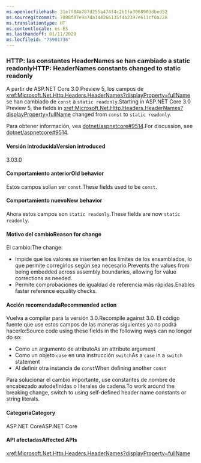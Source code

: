 ```yaml
---
ms.openlocfilehash: 31e7f84a787d255a474f4c2b1fa3068903dbed52
ms.sourcegitcommit: 7088f87e9a7da144266135f4b2397e611cf0a228
ms.translationtype: HT
ms.contentlocale: es-ES
ms.lasthandoff: 01/11/2020
ms.locfileid: "75901736"
---
```

### <a name="http-headernames-constants-changed-to-static-readonly"></a><span data-ttu-id="b4303-101">HTTP: las constantes HeaderNames se han cambiado a static readonly</span><span class="sxs-lookup"><span data-stu-id="b4303-101">HTTP: HeaderNames constants changed to static readonly</span></span>

<span data-ttu-id="b4303-102">A partir de ASP.NET Core 3.0 Preview 5, los campos de <xref:Microsoft.Net.Http.Headers.HeaderNames?displayProperty=fullName> se han cambiado de `const` a `static readonly`.</span><span class="sxs-lookup"><span data-stu-id="b4303-102">Starting in ASP.NET Core 3.0 Preview 5, the fields in <xref:Microsoft.Net.Http.Headers.HeaderNames?displayProperty=fullName> changed from `const` to `static readonly`.</span></span>

<span data-ttu-id="b4303-103">Para obtener información, vea [dotnet/aspnetcore#9514](https://github.com/dotnet/aspnetcore/issues/9514).</span><span class="sxs-lookup"><span data-stu-id="b4303-103">For discussion, see [dotnet/aspnetcore#9514](https://github.com/dotnet/aspnetcore/issues/9514).</span></span>

#### <a name="version-introduced"></a><span data-ttu-id="b4303-104">Versión introducida</span><span class="sxs-lookup"><span data-stu-id="b4303-104">Version introduced</span></span>

<span data-ttu-id="b4303-105">3.0</span><span class="sxs-lookup"><span data-stu-id="b4303-105">3.0</span></span>

#### <a name="old-behavior"></a><span data-ttu-id="b4303-106">Comportamiento anterior</span><span class="sxs-lookup"><span data-stu-id="b4303-106">Old behavior</span></span>

<span data-ttu-id="b4303-107">Estos campos solían ser `const`.</span><span class="sxs-lookup"><span data-stu-id="b4303-107">These fields used to be `const`.</span></span>

#### <a name="new-behavior"></a><span data-ttu-id="b4303-108">Comportamiento nuevo</span><span class="sxs-lookup"><span data-stu-id="b4303-108">New behavior</span></span>

<span data-ttu-id="b4303-109">Ahora estos campos son `static readonly`.</span><span class="sxs-lookup"><span data-stu-id="b4303-109">These fields are now `static readonly`.</span></span>

#### <a name="reason-for-change"></a><span data-ttu-id="b4303-110">Motivo del cambio</span><span class="sxs-lookup"><span data-stu-id="b4303-110">Reason for change</span></span>

<span data-ttu-id="b4303-111">El cambio:</span><span class="sxs-lookup"><span data-stu-id="b4303-111">The change:</span></span>

* <span data-ttu-id="b4303-112">Impide que los valores se inserten en los límites de los ensamblados, lo que permite corregirlos según sea necesario.</span><span class="sxs-lookup"><span data-stu-id="b4303-112">Prevents the values from being embedded across assembly boundaries, allowing for value corrections as needed.</span></span>
* <span data-ttu-id="b4303-113">Permite comprobaciones de igualdad de referencia más rápidas.</span><span class="sxs-lookup"><span data-stu-id="b4303-113">Enables faster reference equality checks.</span></span>

#### <a name="recommended-action"></a><span data-ttu-id="b4303-114">Acción recomendada</span><span class="sxs-lookup"><span data-stu-id="b4303-114">Recommended action</span></span>

<span data-ttu-id="b4303-115">Vuelva a compilar para la versión 3.0.</span><span class="sxs-lookup"><span data-stu-id="b4303-115">Recompile against 3.0.</span></span> <span data-ttu-id="b4303-116">El código fuente que use estos campos de las maneras siguientes ya no podrá hacerlo:</span><span class="sxs-lookup"><span data-stu-id="b4303-116">Source code using these fields in the following ways can no longer do so:</span></span>

* <span data-ttu-id="b4303-117">Como un argumento de atributo</span><span class="sxs-lookup"><span data-stu-id="b4303-117">As an attribute argument</span></span>
* <span data-ttu-id="b4303-118">Como un objeto `case` en una instrucción `switch`</span><span class="sxs-lookup"><span data-stu-id="b4303-118">As a `case` in a `switch` statement</span></span>
* <span data-ttu-id="b4303-119">Al definir otra instancia de `const`</span><span class="sxs-lookup"><span data-stu-id="b4303-119">When defining another `const`</span></span>

<span data-ttu-id="b4303-120">Para solucionar el cambio importante, use constantes de nombre de encabezado autodefinidas o literales de cadena.</span><span class="sxs-lookup"><span data-stu-id="b4303-120">To work around the breaking change, switch to using self-defined header name constants or string literals.</span></span>

#### <a name="category"></a><span data-ttu-id="b4303-121">Categoría</span><span class="sxs-lookup"><span data-stu-id="b4303-121">Category</span></span>

<span data-ttu-id="b4303-122">ASP.NET Core</span><span class="sxs-lookup"><span data-stu-id="b4303-122">ASP.NET Core</span></span>

#### <a name="affected-apis"></a><span data-ttu-id="b4303-123">API afectadas</span><span class="sxs-lookup"><span data-stu-id="b4303-123">Affected APIs</span></span>

<xref:Microsoft.Net.Http.Headers.HeaderNames?displayProperty=fullName>

<!-- 

#### Affected APIs

`T:Microsoft.Net.Http.Headers.HeaderNames`

-->
